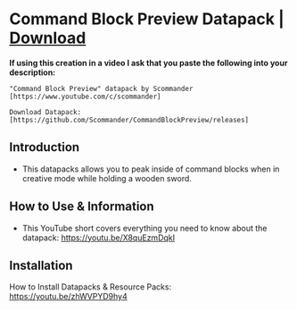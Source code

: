 # Command Block Preview Datapack | [Download](https://github.com/Scommander/CommandBlockPreview/releases)

**If using this creation in a video I ask that you paste the following into your description:**

    "Command Block Preview" datapack by Scommander [https://www.youtube.com/c/scommander]

    Download Datapack: [https://github.com/Scommander/CommandBlockPreview/releases]

## Introduction

* This datapacks allows you to peak inside of command blocks when in creative mode while holding a wooden sword.

## How to Use & Information

* This YouTube short covers everything you need to know about the datapack: https://youtu.be/X8quEzmDqkI

## Installation

How to Install Datapacks & Resource Packs: https://youtu.be/zhWVPYD9hy4
